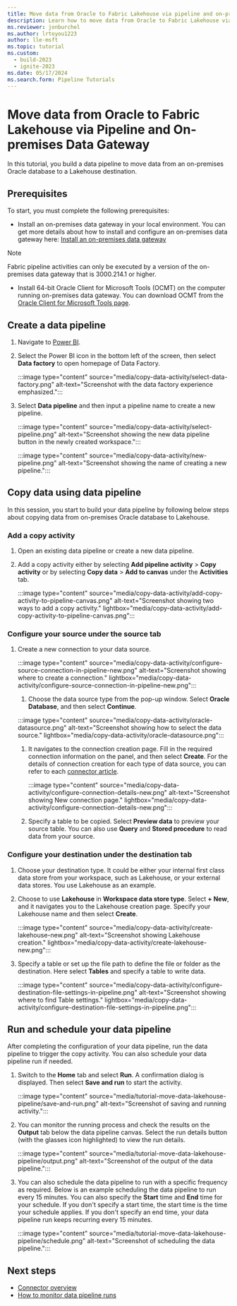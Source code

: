 ```yaml
---
title: Move data from Oracle to Fabric Lakehouse via pipeline and on-premises data gateway
description: Learn how to move data from Oracle to Fabric Lakehouse via pipeline and on-premises data gateway.
ms.reviewer: jonburchel
ms.author: lrtoyou1223
author: lle-msft
ms.topic: tutorial
ms.custom:
  - build-2023
  - ignite-2023
ms.date: 05/17/2024
ms.search.form: Pipeline Tutorials
---
```


# Move data from Oracle to Fabric Lakehouse via Pipeline and On-premises Data Gateway

In this tutorial, you build a data pipeline to move data from an on-premises Oracle database to a Lakehouse destination.

## Prerequisites

To start, you must complete the following prerequisites:

- Install an on-premises data gateway in your local environment. You can get more details about how to install and configure an on-premises data gateway here: [Install an on-premises data gateway](/data-integration/gateway/service-gateway-install)

> [!NOTE] 
> Fabric pipeline activities can only be executed by a version of the on-premises data gateway that is 3000.214.1 or higher.

- Install 64-bit Oracle Client for Microsoft Tools (OCMT) on the computer running on-premises data gateway. You can download OCMT from the [Oracle Client for Microsoft Tools page](https://www.oracle.com/database/technologies/appdev/ocmt.html).

## Create a data pipeline

1. Navigate to [Power BI](https://app.powerbi.com/).
1. Select the Power BI icon in the bottom left of the screen, then select **Data factory** to open homepage of Data Factory.

   :::image type="content" source="media/copy-data-activity/select-data-factory.png" alt-text="Screenshot with the data factory experience emphasized.":::

1. Select **Data pipeline** and then input a pipeline name to create a new pipeline.

   :::image type="content" source="media/copy-data-activity/select-pipeline.png" alt-text="Screenshot showing the new data pipeline button in the newly created workspace.":::

   :::image type="content" source="media/copy-data-activity/new-pipeline.png" alt-text="Screenshot showing the name of creating a new pipeline.":::

## Copy data using data pipeline

In this session, you start to build your data pipeline by following below steps about copying data from on-premises Oracle database to Lakehouse.

### Add a copy activity

1. Open an existing data pipeline or create a new data pipeline.
1. Add a copy activity either by selecting **Add pipeline activity** > **Copy activity** or by selecting **Copy data** > **Add to canvas** under the **Activities** tab.

   :::image type="content" source="media/copy-data-activity/add-copy-activity-to-pipeline-canvas.png" alt-text="Screenshot showing two ways to add a copy activity." lightbox="media/copy-data-activity/add-copy-activity-to-pipeline-canvas.png":::

### Configure your source under the source tab

1. Create a new connection to your data source.

   :::image type="content" source="media/copy-data-activity/configure-source-connection-in-pipeline-new.png" alt-text="Screenshot showing where to create a connection." lightbox="media/copy-data-activity/configure-source-connection-in-pipeline-new.png":::

   1. Choose the data source type from the pop-up window. Select **Oracle Database**, and then select **Continue**.
   
   :::image type="content" source="media/copy-data-activity/oracle-datasource.png" alt-text="Screenshot showing how to select the data source." lightbox="media/copy-data-activity/oracle-datasource.png":::

   1. It navigates to the connection creation page. Fill in the required connection information on the panel, and then select **Create**. For the details of connection creation for each type of data source, you can refer to each [connector article](connector-overview.md#supported-data-stores-in-data-pipeline).
   
      :::image type="content" source="media/copy-data-activity/configure-connection-details-new.png" alt-text="Screenshot showing New connection page." lightbox="media/copy-data-activity/configure-connection-details-new.png":::

    1. Specify a table to be copied. Select **Preview data** to preview your source table. You can also use **Query** and **Stored procedure** to read data from your source.

### Configure your destination under the destination tab

1. Choose your destination type. It could be either your internal first class data store from your workspace, such as Lakehouse, or your external data stores. You use Lakehouse as an example.

1. Choose to use **Lakehouse** in **Workspace data store type**. Select **+ New**, and it navigates you to the Lakehouse creation page. Specify your Lakehouse name and then select **Create**.
   
    :::image type="content" source="media/copy-data-activity/create-lakehouse-new.png" alt-text="Screenshot showing Lakehouse creation." lightbox="media/copy-data-activity/create-lakehouse-new.png":::

1. Specify a table or set up the file path to define the file or folder as the destination. Here select **Tables** and specify a table to write data.

   :::image type="content" source="media/copy-data-activity/configure-destination-file-settings-in-pipeline.png" alt-text="Screenshot showing where to find Table settings." lightbox="media/copy-data-activity/configure-destination-file-settings-in-pipeline.png":::

## Run and schedule your data pipeline

After completing the configuration of your data pipeline, run the data pipeline to trigger the copy activity. You can also schedule your data pipeline run if needed.

1. Switch to the **Home** tab and select **Run**. A confirmation dialog is displayed. Then select **Save and run** to start the activity.

    :::image type="content" source="media/tutorial-move-data-lakehouse-pipeline/save-and-run.png" alt-text="Screenshot of saving and running activity.":::

1. You can monitor the running process and check the results on the **Output** tab below the data pipeline canvas. Select the run details button (with the glasses icon highlighted) to view the run details.

    :::image type="content" source="media/tutorial-move-data-lakehouse-pipeline/output.png" alt-text="Screenshot of the output of the data pipeline.":::


1. You can also schedule the data pipeline to run with a specific frequency as required. Below is an example scheduling the data pipeline to run every 15 minutes. You can also specify the **Start** time and **End** time for your schedule. If you don't specify a start time, the start time is the time your schedule applies. If you don't specify an end time, your data pipeline run keeps recurring every 15 minutes.

    :::image type="content" source="media/tutorial-move-data-lakehouse-pipeline/schedule.png" alt-text="Screenshot of scheduling the data pipeline.":::

## Next steps

- [Connector overview](connector-overview.md)
- [How to monitor data pipeline runs](monitor-pipeline-runs.md)